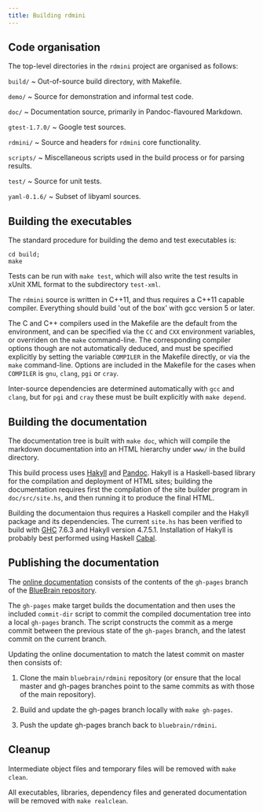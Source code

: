 ```yaml
---
title: Building rdmini
---
```


## Code organisation

The top-level directories in the `rdmini` project are organised as follows:

`build/`
  ~ Out-of-source build directory, with Makefile.

`demo/`
  ~ Source for demonstration and informal test code.

`doc/`
  ~ Documentation source, primarily in Pandoc-flavoured Markdown.

`gtest-1.7.0/`
  ~ Google test sources.

`rdmini/`
  ~ Source and headers for `rdmini` core functionality.

`scripts/`
  ~ Miscellaneous scripts used in the build process or for parsing results.

`test/`
  ~ Source for unit tests.

`yaml-0.1.6/`
  ~ Subset of libyaml sources.
  
## Building the executables

The standard procedure for building the demo and test executables is:

````
cd build;
make
````

Tests can be run with `make test`, which will also write the test results
in xUnit XML format to the subdirectory `test-xml`.

The `rdmini` source is written in C++11, and thus requires a C++11 capable
compiler. Everything should build 'out of the box' with gcc version 5 or
later.

The C and C++ compilers used in the Makefile are the default from the
environment, and can be specified via the `CC` and `CXX` environment
variables, or overriden on the `make` command-line. The corresponding
compiler options though are not automatically deduced, and must
be specified explicitly by setting the variable `COMPILER` in the
Makefile directly, or via the `make` command-line. Options are included
in the Makefile for the cases when `COMPILER` is `gnu`, `clang`,
`pgi` or `cray`.

Inter-source dependencies are determined automatically with `gcc`
and `clang`, but for `pgi` and `cray` these must be built
explicitly with `make depend`.

## Building the documentation

The documentation tree is built with `make doc`, which will compile
the markdown documentation into an HTML hierarchy under `www/` in
the build directory.

This build process uses [Hakyll](https://jaspervdj.be/hakyll/) and
[Pandoc](http://pandoc.org). Hakyll is a Haskell-based library
for the compilation and deployment of HTML sites; building the
documentation requires first the compilation of the site builder
program in `doc/src/site.hs`, and then running it to produce
the final HTML.

Building the documentaion thus requires a Haskell compiler and
the Hakyll package and its dependencies. The current `site.hs`
has been verified to build with [GHC](https://www.haskell.org/ghc/)
7.6.3 and Hakyll version 4.7.5.1. Installation of Hakyll
is probably best performed using Haskell
[Cabal](https://www.haskell.org/cabal/).

## Publishing the documentation

The [online documentation](https://bluebrain.github.io/rdmini/)
consists of the contents of the `gh-pages` branch of the
[BlueBrain repository](https://github.com/bluebrain/rdmini/).

The `gh-pages` make target builds the documentation and then
uses the included `commit-dir` script to commit the compiled
documentation tree into a local `gh-pages` branch. The script
constructs the commit as a merge commit between the previous
state of the `gh-pages` branch, and the latest commit on
the current branch.

Updating the online documentation to match the latest
commit on master then consists of:

1. Clone the main `bluebrain/rdmini` repository (or
ensure that the local master and gh-pages branches
point to the same commits as with those of the main repository).

2. Build and update the gh-pages branch locally with
`make gh-pages`.

3. Push the update gh-pages branch back to `bluebrain/rdmini`.


## Cleanup

Intermediate object files and temporary files will be removed
with `make clean`.

All executables, libraries, dependency files and
generated documentation will be removed with `make realclean`.




